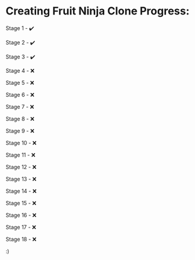 # Creating Fruit Ninja Clone Progress:
Stage 1 - ✔️

Stage 2 - ✔️

Stage 3 - ✔️

Stage 4 - ❌

Stage 5 - ❌

Stage 6 - ❌

Stage 7 - ❌

Stage 8 - ❌

Stage 9 - ❌

Stage 10 - ❌

Stage 11 - ❌

Stage 12 - ❌

Stage 13 - ❌

Stage 14 - ❌

Stage 15 - ❌

Stage 16 - ❌

Stage 17 - ❌

Stage 18 - ❌

:)

